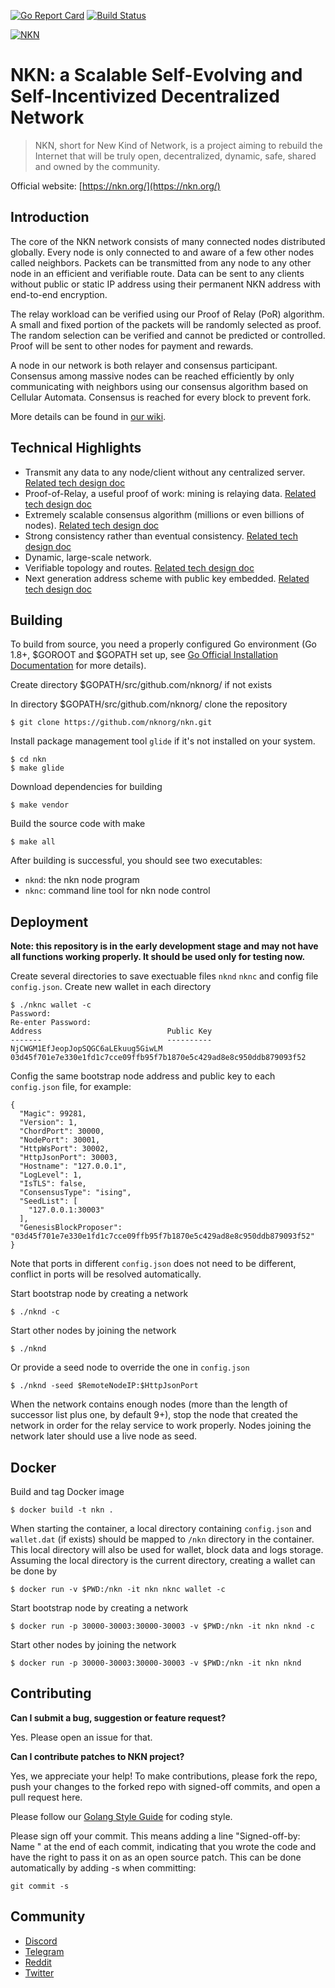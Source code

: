 [![Go Report Card](https://nkn.org/badge/nkn.svg)](https://goreportcard.com/report/github.com/nknorg/nkn)
[![Build Status](https://travis-ci.org/nknorg/nkn.svg?branch=master)](https://travis-ci.org/nknorg/nkn)

[![NKN](https://github.com/nknorg/nkn/wiki/img/nkn_logo.png)](https://nkn.org)

# NKN: a Scalable Self-Evolving and Self-Incentivized Decentralized Network

> NKN, short for New Kind of Network, is a project aiming to rebuild the
> Internet that will be truly open, decentralized, dynamic, safe, shared and
> owned by the community.

Official website: [https://nkn.org/](https://nkn.org/)

## Introduction

The core of the NKN network consists of many connected nodes distributed
globally. Every node is only connected to and aware of a few other nodes called
neighbors. Packets can be transmitted from any node to any other node in an
efficient and verifiable route. Data can be sent to any clients without public
or static IP address using their permanent NKN address with end-to-end
encryption.

The relay workload can be verified using our Proof of Relay (PoR) algorithm. A
small and fixed portion of the packets will be randomly selected as proof. The
random selection can be verified and cannot be predicted or controlled. Proof
will be sent to other nodes for payment and rewards.

A node in our network is both relayer and consensus participant. Consensus among
massive nodes can be reached efficiently by only communicating with neighbors
using our consensus algorithm based on Cellular Automata. Consensus is reached
for every block to prevent fork.

More details can be found in [our wiki](https://github.com/nknorg/nkn/wiki).

## Technical Highlights

* Transmit any data to any node/client without any centralized server. [Related tech design doc](https://github.com/nknorg/nkn/wiki/Tech-Design-Doc%3A-Distributed-Data-Transmission-Network-%28DDTN%29)
* Proof-of-Relay, a useful proof of work: mining is relaying data. [Related tech design doc](https://github.com/nknorg/nkn/wiki/Tech-Design-Doc%3A-Proof-of-Relay-%28PoR%29)
* Extremely scalable consensus algorithm (millions or even billions of nodes). [Related tech design doc](https://github.com/nknorg/nkn/wiki/Tech-Design-Doc%3A-Consensus-and-Blockchain)
* Strong consistency rather than eventual consistency. [Related tech design doc](https://github.com/nknorg/nkn/wiki/Tech-Design-Doc%3A-Consensus-and-Blockchain)
* Dynamic, large-scale network.
* Verifiable topology and routes. [Related tech design doc](https://github.com/nknorg/nkn/wiki/Tech-Design-Doc%3A-Relay-Path-Validation)
* Next generation address scheme with public key embedded. [Related tech design doc](https://github.com/nknorg/nkn/wiki/Tech-Design-Doc%3A-NKN-Address-Scheme)

## Building

To build from source, you need a properly configured Go environment (Go 1.8+,
$GOROOT and $GOPATH set up, see [Go Official Installation
Documentation](https://golang.org/doc/install) for more details).

Create directory $GOPATH/src/github.com/nknorg/ if not exists

In directory $GOPATH/src/github.com/nknorg/ clone the repository

```shell
$ git clone https://github.com/nknorg/nkn.git
```

Install package management tool `glide` if it's not installed on your system.

```shell
$ cd nkn
$ make glide
```

Download dependencies for building
```shell
$ make vendor
```

Build the source code with make

```shell
$ make all
```

After building is successful, you should see two executables:

* `nknd`: the nkn node program
* `nknc`: command line tool for nkn node control

## Deployment

**Note: this repository is in the early development stage and may not
have all functions working properly. It should be used only for testing
now.**

Create several directories to save exectuable files `nknd` `nknc` and
config file `config.json`. Create new wallet in each directory

``` shell
$ ./nknc wallet -c
Password:
Re-enter Password:
Address                            Public Key
-------                            ----------
NjCWGM1EfJeopJopSQGC6aLEkuug5GiwLM 03d45f701e7e330e1fd1c7cce09ffb95f7b1870e5c429ad8e8c950ddb879093f52
```

Config the same bootstrap node address and public key to each
`config.json` file, for example:

```shell
{
  "Magic": 99281,
  "Version": 1,
  "ChordPort": 30000,
  "NodePort": 30001,
  "HttpWsPort": 30002,
  "HttpJsonPort": 30003,
  "Hostname": "127.0.0.1",
  "LogLevel": 1,
  "IsTLS": false,
  "ConsensusType": "ising",
  "SeedList": [
    "127.0.0.1:30003"
  ],
  "GenesisBlockProposer": "03d45f701e7e330e1fd1c7cce09ffb95f7b1870e5c429ad8e8c950ddb879093f52"
}
```

Note that ports in different `config.json` does not need to be different,
conflict in ports will be resolved automatically.

Start bootstrap node by creating a network

```shell
$ ./nknd -c
```

Start other nodes by joining the network

```shell
$ ./nknd
```

Or provide a seed node to override the one in `config.json`

```shell
$ ./nknd -seed $RemoteNodeIP:$HttpJsonPort
```

When the network contains enough nodes (more than the length of successor list
plus one, by default 9+), stop the node that created the network in order for
the relay service to work properly. Nodes joining the network later should use a
live node as seed.

## Docker

Build and tag Docker image

```shell
$ docker build -t nkn .
```

When starting the container, a local directory containing `config.json` and
`wallet.dat` (if exists) should be mapped to `/nkn` directory in the container.
This local directory will also be used for wallet, block data and logs storage.
Assuming the local directory is the current directory, creating a wallet can be
done by

```shell
$ docker run -v $PWD:/nkn -it nkn nknc wallet -c
```

Start bootstrap node by creating a network

```shell
$ docker run -p 30000-30003:30000-30003 -v $PWD:/nkn -it nkn nknd -c
```

Start other nodes by joining the network

```shell
$ docker run -p 30000-30003:30000-30003 -v $PWD:/nkn -it nkn nknd
```

## Contributing

**Can I submit a bug, suggestion or feature request?**

Yes. Please open an issue for that.

**Can I contribute patches to NKN project?**

Yes, we appreciate your help! To make contributions, please fork the repo, push
your changes to the forked repo with signed-off commits, and open a pull request
here.

Please follow our [Golang Style Guide](https://github.com/nknorg/nkn/wiki/NKN-Golang-Style-Guide)
for coding style.

Please sign off your commit. This means adding a line "Signed-off-by: Name
<email>" at the end of each commit, indicating that you wrote the code and have
the right to pass it on as an open source patch. This can be done automatically
by adding -s when committing:

```shell
git commit -s
```

## Community

* [Discord](https://discord.gg/c7mTynX)
* [Telegram](https://t.me/nknorg)
* [Reddit](https://www.reddit.com/r/nknblockchain/)
* [Twitter](https://twitter.com/NKN_ORG)


